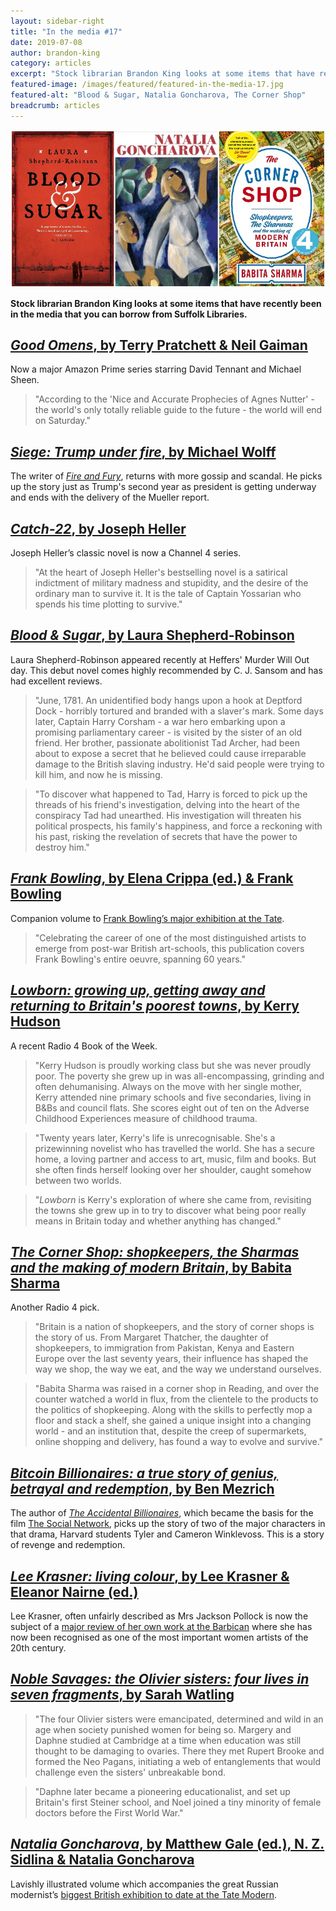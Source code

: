 ```yaml
---
layout: sidebar-right
title: "In the media #17"
date: 2019-07-08
author: brandon-king
category: articles
excerpt: "Stock librarian Brandon King looks at some items that have recently been in the media that you can borrow from Suffolk Libraries."
featured-image: /images/featured/featured-in-the-media-17.jpg
featured-alt: "Blood & Sugar, Natalia Goncharova, The Corner Shop"
breadcrumb: articles
---
```


![Blood & Sugar, Natalia Goncharova, The Corner Shop](/images/featured/featured-in-the-media-17.jpg)

**Stock librarian Brandon King looks at some items that have recently been in the media that you can borrow from Suffolk Libraries.**

## [<cite>Good Omens</cite>, by Terry Pratchett & Neil Gaiman](https://suffolk.spydus.co.uk/cgi-bin/spydus.exe/ENQ/OPAC/BIBENQ?BRN=2547224)

Now a major Amazon Prime series starring David Tennant and Michael Sheen.

> "According to the 'Nice and Accurate Prophecies of Agnes Nutter' - the world's only totally reliable guide to the future - the world will end on Saturday."

## [<cite>Siege: Trump under fire</cite>, by Michael Wolff](https://suffolk.spydus.co.uk/cgi-bin/spydus.exe/ENQ/OPAC/BIBENQ?BRN=2613825)

The writer of [<cite>Fire and Fury</cite>](https://suffolk.spydus.co.uk/cgi-bin/spydus.exe/ENQ/OPAC/BIBENQ?BRN=2358071), returns with more gossip and scandal. He picks up the story just as Trump's second year as president is getting underway and ends with the delivery of the Mueller report.

## [<cite>Catch-22</cite>, by Joseph Heller](https://suffolk.spydus.co.uk/cgi-bin/spydus.exe/ENQ/OPAC/BIBENQ?BRN=1225421)

Joseph Heller’s classic novel is now a Channel 4 series.

> "At the heart of Joseph Heller's bestselling novel is a satirical indictment of military madness and stupidity, and the desire of the ordinary man to survive it. It is the tale of Captain Yossarian who spends his time plotting to survive."

## [<cite>Blood & Sugar</cite>, by Laura Shepherd-Robinson](https://suffolk.spydus.co.uk/cgi-bin/spydus.exe/ENQ/OPAC/BIBENQ?BRN=2494524)

Laura Shepherd-Robinson appeared recently at Heffers' Murder Will Out day. This debut novel comes highly recommended by C. J. Sansom and has had excellent reviews.

> "June, 1781. An unidentified body hangs upon a hook at Deptford Dock - horribly tortured and branded with a slaver's mark. Some days later, Captain Harry Corsham - a war hero embarking upon a promising parliamentary career - is visited by the sister of an old friend. Her brother, passionate abolitionist Tad Archer, had been about to expose a secret that he believed could cause irreparable damage to the British slaving industry. He'd said people were trying to kill him, and now he is missing.

> "To discover what happened to Tad, Harry is forced to pick up the threads of his friend's investigation, delving into the heart of the conspiracy Tad had unearthed. His investigation will threaten his political prospects, his family's happiness, and force a reckoning with his past, risking the revelation of secrets that have the power to destroy him."

## [<cite>Frank Bowling</cite>, by Elena Crippa (ed.) & Frank Bowling](https://suffolk.spydus.co.uk/cgi-bin/spydus.exe/ENQ/OPAC/BIBENQ?BRN=2586345)

Companion volume to [Frank Bowling’s major exhibition at the Tate](https://www.tate.org.uk/whats-on/tate-britain/exhibition/frank-bowling).

> "Celebrating the career of one of the most distinguished artists to emerge from post-war British art-schools, this publication covers Frank Bowling's entire oeuvre, spanning 60 years."

## [<cite>Lowborn: growing up, getting away and returning to Britain's poorest towns</cite>, by Kerry Hudson](https://suffolk.spydus.co.uk/cgi-bin/spydus.exe/ENQ/OPAC/BIBENQ?BRN=2544740)

A recent Radio 4 Book of the Week.

> "Kerry Hudson is proudly working class but she was never proudly poor. The poverty she grew up in was all-encompassing, grinding and often dehumanising. Always on the move with her single mother, Kerry attended nine primary schools and five secondaries, living in B&Bs and council flats. She scores eight out of ten on the Adverse Childhood Experiences measure of childhood trauma.

> "Twenty years later, Kerry's life is unrecognisable. She's a prizewinning novelist who has travelled the world. She has a secure home, a loving partner and access to art, music, film and books. But she often finds herself looking over her shoulder, caught somehow between two worlds.

> "<cite>Lowborn</cite> is Kerry's exploration of where she came from, revisiting the towns she grew up in to try to discover what being poor really means in Britain today and whether anything has changed."

## [<cite>The Corner Shop: shopkeepers, the Sharmas and the making of modern Britain</cite>, by Babita Sharma](https://suffolk.spydus.co.uk/cgi-bin/spydus.exe/ENQ/OPAC/BIBENQ?BRN=2534108)

Another Radio 4 pick.

> "Britain is a nation of shopkeepers, and the story of corner shops is the story of us. From Margaret Thatcher, the daughter of shopkeepers, to immigration from Pakistan, Kenya and Eastern Europe over the last seventy years, their influence has shaped the way we shop, the way we eat, and the way we understand ourselves.

> "Babita Sharma was raised in a corner shop in Reading, and over the counter watched a world in flux, from the clientele to the products to the politics of shopkeeping. Along with the skills to perfectly mop a floor and stack a shelf, she gained a unique insight into a changing world - and an institution that, despite the creep of supermarkets, online shopping and delivery, has found a way to evolve and survive."

## [<cite>Bitcoin Billionaires: a true story of genius, betrayal and redemption</cite>, by Ben Mezrich](https://suffolk.spydus.co.uk/cgi-bin/spydus.exe/ENQ/OPAC/BIBENQ?BRN=2544642)

The author of [<cite>The Accidental Billionaires</cite>](https://suffolk.spydus.co.uk/cgi-bin/spydus.exe/ENQ/OPAC/BIBENQ?BRN=222372), which became the basis for the film [The Social Network](https://suffolk.spydus.co.uk/cgi-bin/spydus.exe/ENQ/OPAC/BIBENQ?BRN=979759), picks up the story of two of the major characters in that drama, Harvard students Tyler and Cameron Winklevoss. This is a story of revenge and redemption.

## [<cite>Lee Krasner: living colour</cite>, by Lee Krasner & Eleanor Nairne (ed.)](https://suffolk.spydus.co.uk/cgi-bin/spydus.exe/ENQ/OPAC/BIBENQ?BRN=2545113)

Lee Krasner, often unfairly described as Mrs Jackson Pollock is now the subject of a [major review of her own work at the Barbican](https://www.barbican.org.uk/whats-on/2019/event/lee-krasner-living-colour) where she has now been recognised as one of the most important women artists of the 20th century.

## [<cite>Noble Savages: the Olivier sisters: four lives in seven fragments</cite>, by Sarah Watling](https://suffolk.spydus.co.uk/cgi-bin/spydus.exe/ENQ/OPAC/BIBENQ?BRN=2559065)

> "The four Olivier sisters were emancipated, determined and wild in an age when society punished women for being so. Margery and Daphne studied at Cambridge at a time when education was still thought to be damaging to ovaries. There they met Rupert Brooke and formed the Neo Pagans, initiating a web of entanglements that would challenge even the sisters' unbreakable bond.

> "Daphne later became a pioneering educationalist, and set up Britain's first Steiner school, and Noel joined a tiny minority of female doctors before the First World War."

## [<cite>Natalia Goncharova</cite>, by Matthew Gale (ed.), N. Z. Sidlina & Natalia Goncharova](https://suffolk.spydus.co.uk/cgi-bin/spydus.exe/ENQ/OPAC/BIBENQ?BRN=2564209)

Lavishly illustrated volume which accompanies the great Russian modernist’s [biggest British exhibition to date at the Tate Modern](https://www.tate.org.uk/whats-on/tate-modern/exhibition/natalia-goncharova).
